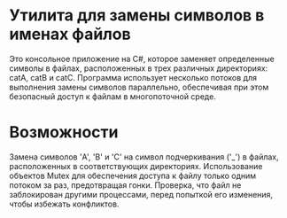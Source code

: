 # Утилита для замены символов в именах файлов
Это консольное приложение на C#, которое заменяет определенные символы в файлах, расположенных в трех различных директориях: catA, catB и catC. Программа использует несколько потоков для выполнения замены символов параллельно, обеспечивая при этом безопасный доступ к файлам в многопоточной среде.

# Возможности
Замена символов 'A', 'B' и 'C' на символ подчеркивания ('_') в файлах, расположенных в соответствующих директориях.
Использование объектов Mutex для обеспечения доступа к файлу только одним потоком за раз, предотвращая гонки.
Проверка, что файл не заблокирован другими процессами, перед попыткой его изменения, чтобы избежать конфликтов.

